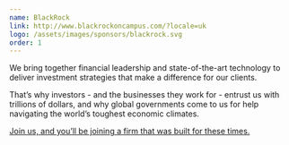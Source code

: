 ```yaml
---
name: BlackRock
link: http://www.blackrockoncampus.com/?locale=uk
logo: /assets/images/sponsors/blackrock.svg
order: 1
---
```


We bring together financial leadership and state-of-the-art technology to deliver investment strategies that make a difference for our clients.

That’s why investors - and the businesses they work for - entrust us with trillions of dollars, and why global governments come to us for help navigating the world’s toughest economic climates.

[Join us, and you’ll be joining a firm that was built for these times.](http://www.blackrockoncampus.com/about-us)
